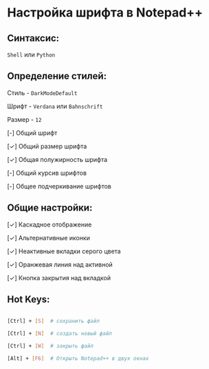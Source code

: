 # Настройка шрифта в Notepad++

## Синтаксис:

`Shell` или `Python`

## Определение стилей:

Стиль - `DarkModeDefault`

Шрифт - `Verdana` или `Bahnschrift`

Размер - `12`

[-] Общий шрифт

[✓] Общий размер шрифта

[✓] Общая полужирность шрифта

[-] Общий курсив шрифтов

[-] Общее подчеркивание шрифтов

## Общие настройки:

[✓] Каскадное отображение

[✓] Альтернативные иконки

[✓] Неактивные вкладки серого цвета

[✓] Оранжевая линия над активной

[✓] Кнопка закрытия над вкладкой

## Hot Keys:
```bash

[Ctrl] + [S]  # сохранить файл

[Ctrl] + [N]  # создать новый файл

[Ctrl] + [W]  # закрыть файл

[Alt] + [F6]  # Открыть Notepad++ в двух окнах
```
